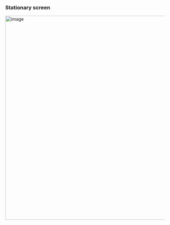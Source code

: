 ### Stationary screen

<img width="1247" height="647" alt="image" src="https://github.com/user-attachments/assets/a546a76a-df7f-4635-b2c2-87a351dd96b4" />

